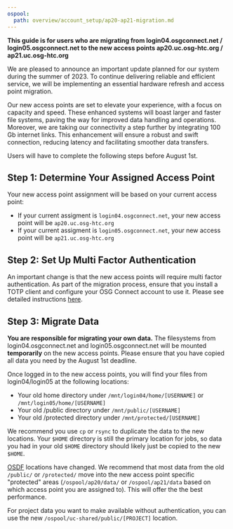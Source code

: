 ```yaml
---
ospool:
  path: overview/account_setup/ap20-ap21-migration.md
---
```


**This guide is for users who are migrating from login04.osgconnect.net / login05.osgconnect.net
to the new access points ap20.uc.osg-htc.org / ap21.uc.osg-htc.org**

We are pleased to announce an important update planned for our system
during the summer of 2023. To continue delivering reliable and efficient
service, we will be implementing an essential hardware refresh and
access point migration.

Our new access points are set to elevate your experience, with a focus
on capacity and speed. These enhanced systems will boast larger and
faster file systems, paving the way for improved data handling and
operations. Moreover, we are taking our connectivity a step further by
integrating 100 Gb internet links. This enhancement will ensure a robust
and swift connection, reducing latency and facilitating smoother data
transfers.

Users will have to complete the following steps before August 1st.

## Step 1: Determine Your Assigned Access Point

Your new access point assignment will be based on your current access point:

 * If your current assigment is `login04.osgconnect.net`, your new access point
   will be `ap20.uc.osg-htc.org`
 * If your current assigment is `login05.osgconnect.net`, your new access point
   will be `ap21.uc.osg-htc.org`

## Step 2: Set Up Multi Factor Authentication

An important change is that the new access points will require multi factor authentication.
As part of the migration process, ensure that you install a TOTP client and configure
your OSG Connect account to use it. Please see detailed instructions 
[here](../connect-access/#add-multi-factor-authentication-to-your-web-profile).

## Step 3: Migrate Data

**You are responsible for migrating your own data.** The filesystems from 
login04.osgconnect.net and login05.osgconnect.net will be mounted **temporarily**
on the new access points. Please ensure that you have copied all data you need
by the August 1st deadline.

Once logged in to the new access points, you will find your files from login04/login05 at the following locations:

  * Your old home directory under `/mnt/login04/home/[USERNAME]` or `/mnt/login05/home/[USERNAME]`
  * Your old /public directory under `/mnt/public/[USERNAME]`
  * Your old /protected directory under `/mnt/protected/[USERNAME]`

We recommend you use `cp` or `rsync` to duplicate the data to the new locations. Your `$HOME`
directory is still the primary location for jobs, so data you had in your old `$HOME`
directory should likely just be copied to the new `$HOME`. 

[OSDF](../../../htc_workloads/managing_data/overview/) locations have changed. We recommend
that most data from the old `/public/` or `/protected/` move into the new access point
specific "protected" areas (`/ospool/ap20/data/` or `/ospool/ap21/data` based on which access
point you are assigned to). This will offer the the best performance.

For project data you want to make available without authentication, you can use the new
`/ospool/uc-shared/public/[PROJECT]` location.







